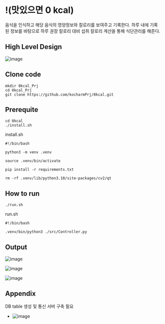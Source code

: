 # !(맛있으면 0 kcal)
음식을 인식하고 해당 음식의 영양정보와 칼로리를 보여주고 기록한다.
하루 내에 기록된 정보를 바탕으로 하루 권장 칼로리 대비 섭취 칼로리 계산을 통해 식단관리를 해준다.

## High Level Design

![image](https://github.com/kocharmPrj/0kcal/assets/142784142/b029e36d-bd3c-4ac7-9c88-dde50782227c)

## Clone code

```shell
mkdir 0kcal_Prj
cd 0kcal_Prj
git clone https://github.com/kocharmPrj/0kcal.git
```

## Prerequite

```shell
cd 0kcal
./install.sh
```

install.sh

```shell
#!/bin/bash

python3 -m venv .venv

source .venv/bin/activate

pip install -r requirements.txt

rm -rf .venv/lib/python3.10/site-packages/cv2/qt
```

## How to run

```shell
./run.sh
```

run.sh

```shell
#!/bin/bash

.venv/bin/python3 ./src/Controller.py
```

## Output

![image](https://github.com/kocharmPrj/0kcal/assets/97004727/fbbd5505-a3b2-4755-b1ef-3de4344a6cfa)

![image](https://github.com/kocharmPrj/0kcal/assets/97004727/e172fa10-1717-4395-88af-b926007dd3e5)

![image](https://github.com/kocharmPrj/0kcal/assets/97004727/4a3cedc5-5a47-4437-9119-ccb6d7554717)

## Appendix
DB table 생성 및 통신 서버 구축 필요
* ![image](https://github.com/kocharmPrj/0kcal/assets/142784142/5690ff1e-d085-4ad7-9add-8a855c95c91d)

